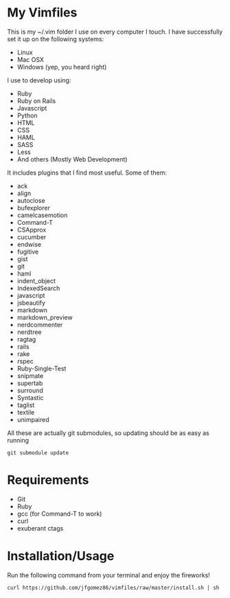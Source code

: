 My Vimfiles
===========

This is my ~/.vim folder I use on every computer I touch. I have successfully
set it up on the following systems:

* Linux
* Mac OSX
* Windows (yep, you heard right)

I use to develop using:

* Ruby
* Ruby on Rails
* Javascript
* Python
* HTML
* CSS
* HAML
* SASS
* Less
* And others (Mostly Web Development)

It includes plugins that I find most useful. Some of them:

* ack
* align
* autoclose
* bufexplorer
* camelcasemotion
* Command-T
* CSApprox
* cucumber
* endwise
* fugitive
* gist
* git
* haml
* indent_object
* IndexedSearch
* javascript
* jsbeautify
* markdown
* markdown_preview
* nerdcommenter
* nerdtree
* ragtag
* rails
* rake
* rspec
* Ruby-Single-Test
* snipmate
* supertab
* surround
* Syntastic
* taglist
* textile
* unimpaired

All these are actually git submodules, so updating should be as easy as running

    git submodule update

Requirements
=============

* Git
* Ruby
* gcc (for Command-T to work)
* curl
* exuberant ctags

Installation/Usage
=================

Run the following command from your terminal and enjoy the fireworks!

    curl https://github.com/jfgomez86/vimfiles/raw/master/install.sh | sh

